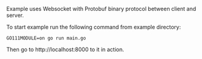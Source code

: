 Example uses Websocket with Protobuf binary protocol between client and server.

To start example run the following command from example directory:

```
GO111MODULE=on go run main.go
```

Then go to http://localhost:8000 to it in action.

